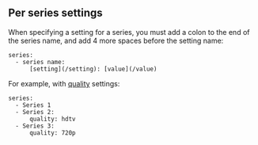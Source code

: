 ## Per series settings
When specifying a setting for a series, you must add a colon to the end of the series name, and add 4 more spaces before the setting name:

```
series:
  - series name:
      [setting](/setting): [value](/value)
```

For example, with [quality](/Plugins/series/quality) settings:

```
series:
  - Series 1
  - Series 2:
      quality: hdtv
  - Series 3:
      quality: 720p
```